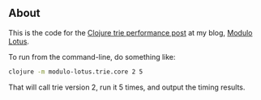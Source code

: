 ## About

This is the code for the [Clojure trie performance post](http://modulolotus.net/posts/2018-05-31-clojure-trie-performance/) at my blog, [Modulo Lotus](http://modulolotus.net).

To run from the command-line, do something like:

```sh
clojure -m modulo-lotus.trie.core 2 5
```

That will call trie version 2, run it 5 times, and output the timing results.